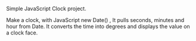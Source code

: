 Simple JavaScript Clock project. 

Make a clock, with JavaScript new Date() , It pulls seconds, minutes and hour from Date. It converts the time into degrees and displays the value on a clock face. 
